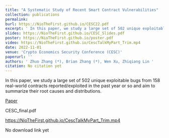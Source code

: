 ```yaml
---
title: "A Systematic Study of Recent Smart Contract Vulnerabilities"
collection: publications
permalink:
burl: https://NioTheFirst.github.io/CESC22.pdf
excerpt: ' In this paper, we study a large set of 502 unique exploitable bugs from 158 real-world contracts reported/exploited in the past year or so and aim to summarize their root causes and distributions.'
slides: https://NioTheFirst.github.io/CESC_Slides.pdf
poster: https://NioTheFirst.github.io/poster.pdf
video: https://NioTheFirst.github.io/CescTalkMyPart_Trim.mp4
date: 2022-11-01
venue: 'Crypto Economics Security Conference (CESC)'
paperurl: ''
authors: ' Zhuo Zhang (*), Brian Zhang (*), Wen Xu, Zhiqiang Lin '
citation: No citation yet
---
```

In this paper, we study a large set of 502 unique exploitable bugs from 158 real-world contracts reported/exploited in the past year or so and aim to summarize their root causes and distributions.

[Paper](https://NioTheFirst.github.io/CESC22.pdf)

CESC_final.pdf

https://NioTheFirst.github.io/CescTalkMyPart_Trim.mp4


No download link yet

  


